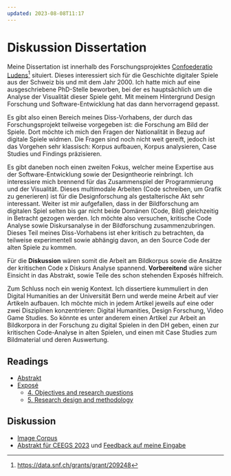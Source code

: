 ```yaml
---
updated: 2023-08-08T11:17
---
```

# Diskussion Dissertation
Meine Dissertation ist innerhalb des Forschungsprojektes [Confoederatio Ludens](https://chludens.ch/)[^1] situiert. Dieses interessiert sich für die Geschichte digitaler Spiele aus der Schweiz bis und mit dem Jahr 2000. Ich hatte mich auf eine ausgeschriebene PhD-Stelle beworben, bei der es hauptsächlich um die Analyse der Visualität dieser Spiele geht. Mit meinem Hintergrund Design Forschung und Software-Entwicklung hat das dann hervorragend gepasst.

Es gibt also einen Bereich meines Diss-Vorhabens, der durch das Forschungsprojekt teilweise vorgegeben ist: die Forschung am Bild der Spiele. Dort möchte ich mich den Fragen der Nationalität in Bezug auf digitale Spiele widmen. Die Fragen sind noch nicht weit gereift, jedoch ist das Vorgehen sehr klassisch: Korpus aufbauen, Korpus analysieren, Case Studies und Findings präzisieren.

Es gibt daneben noch einen zweiten Fokus, welcher meine Expertise aus der Software-Entwicklung sowie der Designtheorie reinbringt. Ich interessiere mich brennend für das Zusammenspiel der Programmierung und der Visualität. Dieses multimodale Arbeiten (Code schreiben, um Grafik zu generieren) ist für die Designforschung als gestalterische Akt sehr interessant. Weiter ist mir aufgefallen, dass in der Bildforschung am digitalen Spiel selten bis gar nicht beide Domänen (Code, Bild) gleichzeitig in Betracht gezogen werden. Ich möchte also versuchen, kritische Code Analyse sowie Diskursanalyse in der Bildforschung zusammenzubringen. Dieses Teil meines Diss-Vorhabens ist eher kritisch zu betrachten, da teilweise experimentell sowie abhängig davon, an den Source Code der alten Spiele zu kommen.

Für die **Diskussion** wären somit die Arbeit am Bildkorpus sowie die Ansätze der kritischen Code x Diskurs Analyse spannend. **Vorbereitend** wäre sicher Einsicht in das Abstrakt, sowie Teile des schon stehenden Exposés hilfreich.

Zum Schluss noch ein wenig Kontext. Ich dissertiere kummuliert in den Digital Humanities an der Universität Bern und werde meine Arbeit auf vier Artikeln aufbauen. Ich möchte mich in jedem Artikel jeweils auf eine oder zwei Disziplinen konzentrieren: Digital Humanities, Design Forschung, Video Game Studies. So könnte es unter anderem einen Artikel zur Arbeit an Bildkorpora in der Forschung zu digital Spielen in den DH geben, einen zur kritischen Code-Analyse in alten Spielen, und einen mit Case Studies zum Bildmaterial und deren Auswertung.

## Readings
- [Abstrakt](notes/Abstract.md)
- [Exposé](output/expose-v2.md)
	- [4. Objectives and research questions](output/expose-v2.md#objectives-and-research-questions)
	- [5. Research design and methodology](output/expose-v2.md#research-design-and-methodology)

## Diskussion
- [Image Corpus](notes/Image-Corpus.md)
- [Abstrakt für CEEGS 2023](output/ceegs_2023/ceegs_2023.md) und [Feedback auf meine Eingabe](output/ceegs_2023/ceegs_2023_feedback.md)

[^1]: https://data.snf.ch/grants/grant/209248